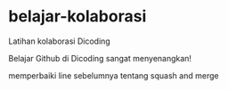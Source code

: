# belajar-kolaborasi
Latihan kolaborasi Dicoding

Belajar Github di Dicoding sangat menyenangkan!

memperbaiki line sebelumnya tentang squash and merge
